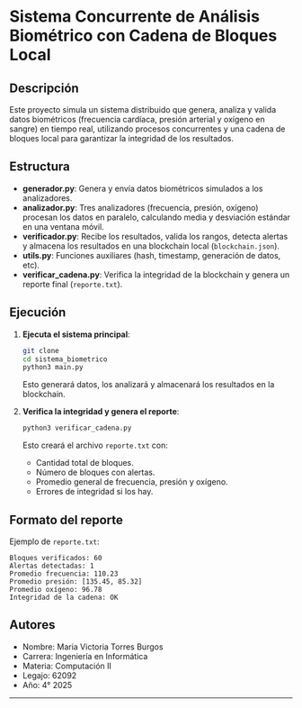 # Sistema Concurrente de Análisis Biométrico con Cadena de Bloques Local

## Descripción

Este proyecto simula un sistema distribuido que genera, analiza y valida datos biométricos (frecuencia cardíaca, presión arterial y oxígeno en sangre) en tiempo real, utilizando procesos concurrentes y una cadena de bloques local para garantizar la integridad de los resultados.

## Estructura

- **generador.py**: Genera y envía datos biométricos simulados a los analizadores.
- **analizador.py**: Tres analizadores (frecuencia, presión, oxígeno) procesan los datos en paralelo, calculando media y desviación estándar en una ventana móvil.
- **verificador.py**: Recibe los resultados, valida los rangos, detecta alertas y almacena los resultados en una blockchain local (`blockchain.json`).
- **utils.py**: Funciones auxiliares (hash, timestamp, generación de datos, etc).
- **verificar_cadena.py**: Verifica la integridad de la blockchain y genera un reporte final (`reporte.txt`).

## Ejecución


1. **Ejecuta el sistema principal**:
   ```sh
   git clone 
   cd sistema_biometrico
   python3 main.py
   ```

   Esto generará datos, los analizará y almacenará los resultados en la blockchain.

2. **Verifica la integridad y genera el reporte**:
   ```sh
   python3 verificar_cadena.py
   ```

   Esto creará el archivo `reporte.txt` con:
   - Cantidad total de bloques.
   - Número de bloques con alertas.
   - Promedio general de frecuencia, presión y oxígeno.
   - Errores de integridad si los hay.

## Formato del reporte

Ejemplo de `reporte.txt`:
```
Bloques verificados: 60
Alertas detectadas: 1
Promedio frecuencia: 110.23
Promedio presión: [135.45, 85.32]
Promedio oxígeno: 96.78
Integridad de la cadena: OK
```


## Autores

- Nombre: Maria Victoria Torres Burgos
- Carrera: Ingeniería en Informática
- Materia: Computación II
- Legajo: 62092
- Año: 4° 2025

---